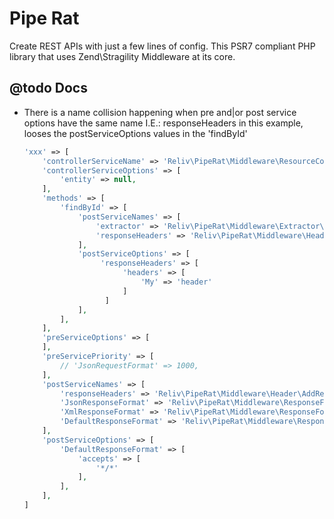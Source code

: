 Pipe Rat
========

Create REST APIs with just a few lines of config. This PSR7 compliant PHP library that uses Zend\Stragility Middleware at its core.

## @todo Docs ##

- There is a name collision happening when pre and|or post service options have the same name
    I.E.: responseHeaders in this example, looses the postServiceOptions values in the 'findById'
    ```php
    'xxx' => [
        'controllerServiceName' => 'Reliv\PipeRat\Middleware\ResourceController\DoctrineResourceController',
        'controllerServiceOptions' => [
            'entity' => null,
        ],
        'methods' => [
            'findById' => [
                'postServiceNames' => [
                    'extractor' => 'Reliv\PipeRat\Middleware\Extractor\PropertyGetterExtractor',
                    'responseHeaders' => 'Reliv\PipeRat\Middleware\Header\AddResponseHeaders',
                ],
                'postServiceOptions' => [
                     'responseHeaders' => [
                          'headers' => [
                              'My' => 'header'
                          ]
                      ]
                ],
            ],
        ],
        'preServiceOptions' => [
        ],
        'preServicePriority' => [
            // 'JsonRequestFormat' => 1000,
        ],
        'postServiceNames' => [
            'responseHeaders' => 'Reliv\PipeRat\Middleware\Header\AddResponseHeaders',
            'JsonResponseFormat' => 'Reliv\PipeRat\Middleware\ResponseFormat\JsonResponseFormat',
            'XmlResponseFormat' => 'Reliv\PipeRat\Middleware\ResponseFormat\XmlResponseFormat',
            'DefaultResponseFormat' => 'Reliv\PipeRat\Middleware\ResponseFormat\JsonResponseFormat',
        ],
        'postServiceOptions' => [
            'DefaultResponseFormat' => [
                'accepts' => [
                    '*/*'
                ],
            ],
        ],
    ]
     ```

